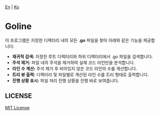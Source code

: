[En](README.md) | [Ko](README_kr.md)

# Goline

이 프로그램은 지정한 디렉터리 내의 모든 **.go** 파일을 찾아 아래와 같은 기능을 제공합니다:

- **재귀적 검색:** 지정한 루트 디렉터리와 하위 디렉터리에서 .go 파일을 검색합니다.
- **주석 제거:** 파일 내의 주석을 제거하여 실제 코드 라인만을 분석합니다.
- **라인 수 계산:** 주석 제거 후 비어있지 않은 코드 라인의 수를 계산합니다.
- **트리 뷰 출력:** 디렉터리 및 파일별로 계산된 라인 수를 트리 형태로 출력합니다.
- **진행 상황 표시:** 파일 처리 진행 상황을 진행 바로 보여줍니다.

## LICENSE

[MIT License](https://opensource.org/licenses/MIT)
